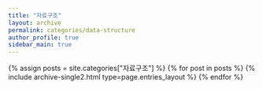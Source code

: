 ```yaml
---
title: "자료구조"
layout: archive
permalink: categories/data-structure
author_profile: true
sidebar_main: true
---
```



{% assign posts = site.categories["자료구조"] %}
{% for post in posts %}
    {% include archive-single2.html type=page.entries_layout %}
{% endfor %}